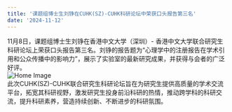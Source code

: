 ```yaml
---
title: '课题组博士生刘铮在CUHK(SZ)-CUHK科研论坛中荣获口头报告第三名'
date: '2024-11-12'
---
```


11月8日，课题组博士生刘铮在香港中文大学（深圳）- 香港中文大学联合研究生科研论坛上荣获口头报告第三名。刘铮的报告题为“心理学中的注册报告在学术引用和公众传播中的影响力”，展示了实验室的最新研究成果，并获得与会者的广泛好评。
<br>
<img src="/images/pic8.png" style="max-width: 100%;" alt="Home Image">
<br>
此次CUHK(SZ)-CUHK联合研究生科研论坛旨在为研究生提供高质量的学术交流平台，拓宽其科研视野，激发研究生投身前沿科研的热情，推动跨学科的科研交流，提升科研素养，营造持续创新、不断进步的科研氛围。 